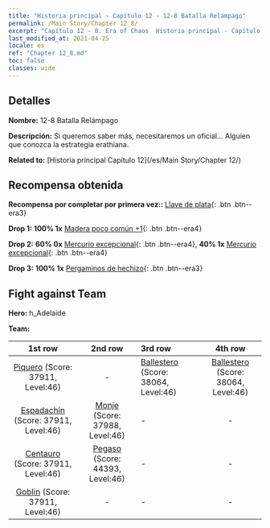 ```yaml
---
title: "Historia principal - Capítulo 12 - 12-8 Batalla Relámpago"
permalink: /Main Story/Chapter 12_8/
excerpt: "Capítulo 12 - 8. Era of Chaos  Historia principal - Capítulo 12_8. 12-8 Batalla Relámpago"
last_modified_at: 2021-04-25
locale: es
ref: "Chapter 12_8.md"
toc: false
classes: wide
---
```


## Detalles

 **Nombre:** 12-8 Batalla Relámpago

 **Descripción:** Si queremos saber más, necesitaremos un oficial... Alguien que conozca la estrategia erathiana.

 **Related to:** [Historia principal Capítulo 12](/es/Main Story/Chapter 12/)

## Recompensa obtenida

 **Recompensa por completar por primera vez::** [Llave de plata](/ItemsES/con_693/){: .btn .btn--era3}

 **Drop 1:** **100% 1x** [Madera poco común +1](/ItemsES/mat_41/){: .btn .btn--era4}

 **Drop 2:** **60% 0x** [Mercurio excepcional](/ItemsES/mat_35/){: .btn .btn--era4}, **40% 1x** [Mercurio excepcional](/ItemsES/mat_35/){: .btn .btn--era4}

 **Drop 3:** **100% 1x** [Pergaminos de hechizo](/ItemsES/con_694/){: .btn .btn--era3}


## Fight against Team
 **Hero:** h_Adelaide

 **Team:**


  | 1st row | 2nd row | 3rd row | 4th row |
  |:----:|:----:|:----|:----:|
  | [Piquero](/es/units/Pikeman/) (Score: 37911, Level:46)  | - | [Ballestero](/es/units/Marksman/) (Score: 38064, Level:46)  | [Ballestero](/es/units/Marksman/) (Score: 38064, Level:46)  |
  | [Espadachín](/es/units/Swordsman/) (Score: 37911, Level:46)  | [Monje](/es/units/Monk/) (Score: 37988, Level:46)  | - | - |
  | [Centauro](/es/units/Centaur/) (Score: 37911, Level:46)  | [Pegaso](/es/units/Pegasus/) (Score: 44393, Level:46)  | - | - |
  | [Goblin](/es/units/Goblin/) (Score: 37911, Level:46)  | - | - | - |


